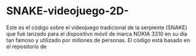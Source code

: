# SNAKE-videojuego-2D-
Este es el código sobre el videojuego tradicional de la serpiente (SNAKE) que fué lanzado para el dispositivo móvil de marca NOKIA 3310 en su día tan famoso y utilizado por millones de personas.
El código está basado en el repositorio de 
